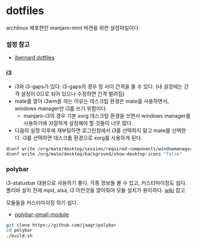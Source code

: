 # dotfiles

archlinux 배포판인 manjaro-mint 버젼을 위한 설정파일이다.

### 설정 참고

* [jbernard dotfiles](https://github.com/jbernard/dotfiles)

### i3

* i3와 i3-gaps가 있다. i3-gaps의 경우 창 사이 간격을 줄 수 있다. (내 설정에는 간격 설정이 0으로 되어 있으나 수정하면 간격 벌려짐)
* mate를 깔아 i3wm을 까는 이유는 데스크탑 환경은 mate를 사용하면서, windows manager만 i3를 쓰기 위함이다.
  * manjaro-i3의 경우 기본 xorg 데스크탑 환경을 쓰면서 windows manager를 사용하기에 자잘하게 설정해야 할 것들이 너무 많다.
* 다음의 설정 이후에 재부팅하면 로그인창에서 i3를 선택하지 말고 mate를 선택한다. i3를 선택하면 데스크톱 환경으로 xorg를 사용하게 된다.
```bash
dconf write /org/mate/desktop/session/required-components/windowmanager "'i3'"
dconf write /org/mate/desktop/background/show-desktop-icons "false"
```

### polybar

i3-statusbar 대용으로 사용하기 좋다. 각종 정보들 볼 수 있고, 커스터마이징도 쉽다. 폴리바 설치 전에 mpd, alsa, i3 이런것들 깔아줘야 모듈 설치가 용이하다. [wiki](https://github.com/jaagr/polybar/wiki) 참고

모듈들을 커스터마이징 하기 쉽다.

* [polybar-gmail-module](https://github.com/NearHuscarl/polybar-gmail-module)

```bash
git clone https://github.com/jaagr/polybar
cd polybar
./build.sh
```

